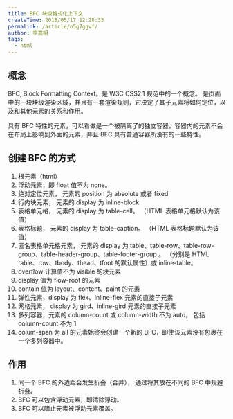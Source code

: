 ```yaml
---
title: BFC 块级格式化上下文
createTime: 2018/05/17 12:28:33
permalink: /article/o5g7ggvf/
author: 李嘉明
tags:
  - html
---
```


## 概念

BFC, Block Formatting Context。是 W3C CSS2.1 规范中的一个概念。 是页面中的一块块级渲染区域，并且有一套渲染规则，它决定了其子元素将如何定位，以及和其他元素的关系和作用。

具有 BFC 特性的元素，可以看做是一个被隔离了的独立容器，容器内的元素不会在布局上影响到外面的元素，并且 BFC 具有普通容器所没有的一些特性。

## 创建 BFC 的方式

1. 根元素（html）
2. 浮动元素，即 float 值不为 none。
3. 绝对定位元素， 元素的 position 为 absolute 或者 fixed
4. 行内块元素， 元素的 display 为 inline-block
5. 表格单元格， 元素的 display 为 table-cell。 （HTML 表格单元格默认为该值）
6. 表格标题， 元素的 display 为 table-caption。 （HTML 表格标题默认为该值）
7. 匿名表格单元格元素， 元素的 display 为 table、table-row、table-row-group、table-header-group、table-footer-group 。
   （分别是 HTML table、row、tbody、thead、tfoot 的默认属性）或 inline-table。
8. overflow 计算值不为 visible 的块元素
9. display 值为 flow-root 的元素
10. contain 值为 layout、content、paint 的元素
11. 弹性元素，display 为 flex、inline-flex 元素的直接子元素
12. 网格元素， display 为 gird、inline-gird 元素的直接子元素
13. 多列容器，元素的 column-count 或 column-width 不为 auto， 包括 column-count 不为 1
14. colum-span 为 all 的元素始终会创建一个新的 BFC，即使该元素没有包裹在一个多列容器中。

## 作用

1. 同一个 BFC 的外边距会发生折叠（合并）， 通过将其放在不同的 BFC 中规避折叠。
2. BFC 可以包含浮动元素，即清除浮动。
3. BFC 可以阻止元素被浮动元素覆盖。
